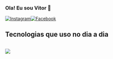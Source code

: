 
### Ola! Eu sou Vitor 👋

[![Instagram](https://img.shields.io/badge/Instagram-E4405F?style=for-the-badge&logo=instagram&logoColor=white)](https://www.instagram.com/vitor_alsan/)[![Facebook](https://img.shields.io/badge/Facebook-1877F2?style=for-the-badge&logo=facebook&logoColor=white)](https://www.facebook.com/vitor.almeida.5059)

## Tecnologias que uso no dia a dia

<div style="display: inline_block"><br/r>
  <img src="https://img.shields.io/badge/Java-ED8B00?style=for-the-badge&logo=java&logoColor=white" />
       </div><br/>
 
  
